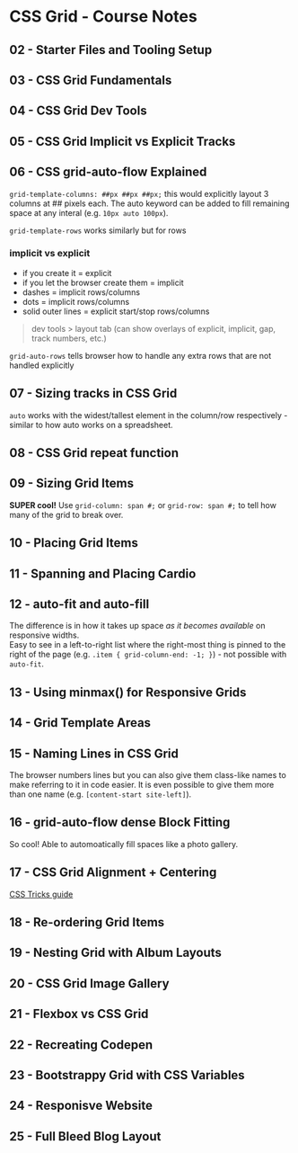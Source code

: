 # CSS Grid - Course Notes

## 02 - Starter Files and Tooling Setup
## 03 - CSS Grid Fundamentals
## 04 - CSS Grid Dev Tools
## 05 - CSS Grid Implicit vs Explicit Tracks
## 06 - CSS grid-auto-flow Explained

`grid-template-columns: ##px ##px ##px;` this would explicitly layout 3 columns at ## pixels each. The auto keyword can be added to fill remaining space at any interal (e.g. `10px auto 100px`).  

`grid-template-rows` works similarly but for rows  

### implicit vs explicit  
- if you create it = explicit
- if you let the browser create them = implicit
- dashes = implicit rows/columns
- dots = implicit rows/columns
- solid outer lines = explicit start/stop rows/columns

> dev tools > layout tab (can show overlays of explicit, implicit, gap, track numbers, etc.)

`grid-auto-rows` tells browser how to handle any extra rows that are not handled explicitly

## 07 - Sizing tracks in CSS Grid
`auto` works with the widest/tallest element in the column/row respectively - similar to how auto works on a spreadsheet.

## 08 - CSS Grid repeat function

## 09 - Sizing Grid Items
**SUPER cool!**
Use `grid-column: span #;` or `grid-row: span #;` to tell how many of the grid to break over.  

## 10 - Placing Grid Items

## 11 - Spanning and Placing Cardio

## 12 - auto-fit and auto-fill

The difference is in how it takes up space _as it becomes available_ on responsive widths.  
Easy to see in a left-to-right list where the right-most thing is pinned to the right of the page (e.g. `.item { grid-column-end: -1; }`) - not possible with `auto-fit`.

## 13 - Using minmax() for Responsive Grids

## 14 - Grid Template Areas

## 15 - Naming Lines in CSS Grid
The browser numbers lines but you can also give them class-like names to make referring to it in code easier. It is even possible to give them more than one name (e.g. `[content-start site-left]`).

## 16 - grid-auto-flow dense Block Fitting

So cool! 
Able to automoatically fill spaces like a photo gallery.

## 17 - CSS Grid Alignment + Centering

[CSS Tricks guide](https://css-tricks.com/snippets/css/complete-guide-grid/)

## 18 - Re-ordering Grid Items

## 19 - Nesting Grid with Album Layouts

## 20 - CSS Grid Image Gallery

## 21 - Flexbox vs CSS Grid

## 22 - Recreating Codepen

## 23 - Bootstrappy Grid with CSS Variables

## 24 - Responisve Website

## 25 - Full Bleed Blog Layout

